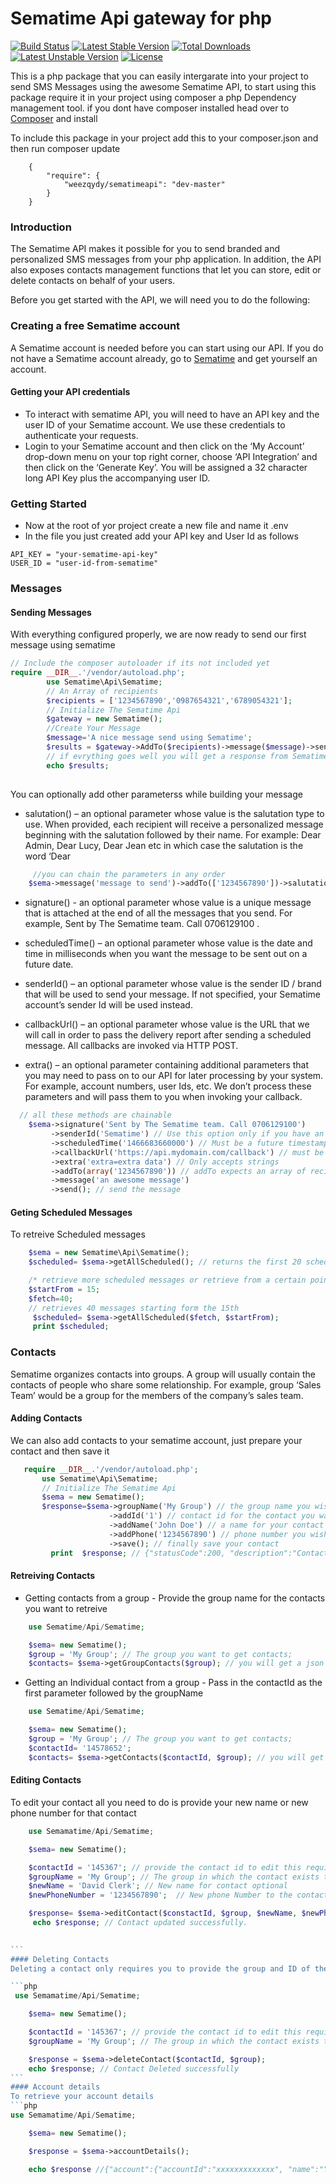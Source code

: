 
# Sematime Api gateway for php 

[![Build Status](https://travis-ci.org/weezqyd/sematime-api.svg?branch=master)](http://travis-ci.org/weezqydy/sematimeapi) 
[![Latest Stable Version](https://poser.pugx.org/weezqydy/sematimeapi/v/stable)](https://packagist.org/packages/weezqydy/sematimeapi) [![Total Downloads](https://poser.pugx.org/weezqydy/sematimeapi/downloads)](https://packagist.org/packages/weezqydy/sematimeapi) [![Latest Unstable Version](https://poser.pugx.org/weezqydy/sematimeapi/v/unstable)](https://packagist.org/packages/weezqydy/sematimeapi) [![License](https://poser.pugx.org/weezqydy/sematimeapi/license)](https://packagist.org/packages/weezqydy/sematimeapi)

This is a php package that you can easily intergarate into your project to send SMS Messages using the awesome Sematime API, to start using this package require it in your project using composer a php Dependency management tool.
if you dont have composer installed head over to [Composer](http://getcomposer.org/download) and install

To include this package in your project add this to your composer.json and then run composer update
```
    {
        "require": {
            "weezqydy/sematimeapi": "dev-master"
        }
    }
```
### Introduction
The Sematime API makes it possible for you to send branded and personalized SMS messages
from your php application. In addition, the API also exposes contacts management functions that let
you can store, edit or delete contacts on behalf of your users.

Before you get started with the API, we will need you to do the following:
### Creating a free Sematime account
A Sematime account is needed before you can start using our API. If you do not have a
Sematime account already, go to [Sematime](http://sematime.elasticbeanstalk.com/register) and get
yourself an account.

#### Getting your API credentials

- To interact with sematime API, you will need to have an API key and the user ID of your Sematime account. We use these credentials to authenticate your requests.
- Login to your Sematime account and then click on the ‘My Account’ drop-down menu on your top right corner, choose ‘API Integration’ and then click on the ‘Generate Key’. You will be assigned a 32 character long API Key plus the accompanying user ID.

### Getting Started
- Now at the root of yor project create a new file and name it .env 
- In the file you just created add your API key and User Id as follows
```
API_KEY = "your-sematime-api-key"
USER_ID = "user-id-from-sematime"
```

### Messages
#### Sending Messages

With everything configured properly, we are now ready to send our first message using sematime
```php
// Include the composer autoloader if its not included yet
require __DIR__.'/vendor/autoload.php';
        use Sematime\Api\Sematime;
        // An Array of recipients
        $recipients = ['1234567890','0987654321','6789054321'];
        // Initialize The Sematime Api
        $gateway = new Sematime();
        //Create Your Message
        $message='A nice message send using Sematime';      
        $results = $gateway->AddTo($recipients)->message($message)->send();
        // if evrything goes well you will get a response from Sematime
        echo $results;
        
 ```
 You can optionally add other parameterss while building your message

 - salutation() – an optional parameter whose value is the salutation type to use.
When provided, each recipient will receive a personalized message beginning
with the salutation followed by their name. For example: Dear Admin, Dear
Lucy, Dear Jean etc in which case the salutation is the word ‘Dear
```php
     //you can chain the parameters in any order
    $sema->message('message to send')->addTo(['1234567890'])->salutation('Dear')->send();
```
- signature() - an optional parameter whose value is a unique message that is
attached at the end of all the messages that you send. For example, Sent by The
Sematime team. Call 0706129100 .

- scheduledTime() – an optional parameter whose value is the date and time in
milliseconds when you want the message to be sent out on a future date.

- senderId() – an optional parameter whose value is the sender ID / brand that
will be used to send your message. If not specified, your Sematime
account’s sender Id will be used instead.

- callbackUrl() – an optional parameter whose value is the URL that we will call in
order to pass the delivery report after sending a scheduled message. All callbacks
are invoked via HTTP POST.

- extra() – an optional parameter containing additional parameters that
you may need to pass on to our API for later processing by your system. For
example, account numbers, user Ids, etc. We don’t process these parameters and
will pass them to you when invoking your callback.

```php
  // all these methods are chainable
    $sema->signature('Sent by The Sematime team. Call 0706129100')
         ->senderId('Sematime') // Use this option only if you have an existing  ID
         ->scheduledTime('1466683660000') // Must be a future timestamp
         ->callbackUrl('https://api.mydomain.com/callback') // must be an existing and Valid URL
         ->extra('extra=extra data') // Only accepts strings 
         ->addTo(array('1234567890')) // addTo expects an array of recipients
         ->message('an awesome message')
         ->send(); // send the message
```
#### Geting Scheduled Messages
To retreive Scheduled messages  
```php
    $sema = new Sematime\Api\Sematime();
    $scheduled= $sema->getAllScheduled(); // returns the first 20 scheduled messages

    /* retrieve more scheduled messages or retrieve from a certain point.*/
    $startFrom = 15;
    $fetch=40;
    // retrieves 40 messages starting form the 15th
     $scheduled= $sema->getAllScheduled($fetch, $startFrom);
     print $scheduled;

```
### Contacts
Sematime organizes contacts into groups. A group will usually contain the contacts of people
who share some relationship. For example, group ‘Sales Team’ would be a group for the
members of the company’s sales team.
#### Adding Contacts
 We can also add contacts to your sematime account, just prepare your contact and then save it
 ```php
    require __DIR__.'/vendor/autoload.php';
        use Sematime\Api\Sematime;      
        // Initialize The Sematime Api
        $sema = new Sematime();
        $response=$sema->groupName('My Group') // the group name you wish to add contacts
                       ->addId('1') // contact id for the contact you want to add
                       ->addName('John Doe') // a name for your contact 
                       ->addPhone('1234567890') // phone number you wish to add
                       ->save(); // finally save your contact
          print  $response; // {"statusCode":200, "description":"Contacts added successfully.","totalContacts":1, "contactsAdded":1}
 ```


#### Retreiving Contacts

- Getting contacts from a group - Provide the group name for the contacts you want to retreive


```php
    use Sematime/Api/Sematime;

    $sema= new Sematime();
    $group = 'My Group'; // The group you want to get contacts;
    $contacts= $sema->getGroupContacts($group); // you will get a json formated string of your contacts

```
- Getting an Individual contact from a group - Pass in the contactId as the first parameter followed by the groupName

```php
    use Sematime/Api/Sematime;

    $sema= new Sematime();
    $group = 'My Group'; // The group you want to get contacts;
    $contactId= '14578652';
    $contacts= $sema->getContacts($contactId, $group); // you will get a json formated string of the contact

```
#### Editing Contacts
To edit your contact all you need to do is provide your new name or new phone number for that contact

````php
    use Semamatime/Api/Sematime;

    $sema= new Sematime();

    $contactId = '145367'; // provide the contact id to edit this required
    $groupName = 'My Group'; // The group in which the contact exists this is required
    $newName = 'David Clerk'; // New name for contact optional
    $newPhoneNumber = '1234567890';  // New phone Number to the contact, optional

    $response= $sema->editContact($constactId, $group, $newName, $newPhoneNumber);
     echo $response; // Contact updated successfully.
            

```
#### Deleting Contacts
Deleting a contact only requires you to provide the group and ID of the contact you wish to delete

```php
 use Semamatime/Api/Sematime;

    $sema= new Sematime();

    $contactId = '145367'; // provide the contact id to edit this required
    $groupName = 'My Group'; // The group in which the contact exists this is required

    $response = $sema->deleteContact($contactId, $group);
    echo $response; // Contact Deleted successfully
```
#### Account details
To retrieve your account details 
```php 
use Semamatime/Api/Sematime;

    $sema= new Sematime();

    $response = $sema->accountDetails();

    echo $response //{"account":{"accountId":"xxxxxxxxxxxxx", "name":"Your Name", "phoneNumber":"123456789", "smsBalance":0, "accountType":"school", "senderId":"Sematime", "paymentPlan":"prepaid", "createdOn":"Wed, 09\/09\/2015 04:59 PM"}, "statusCode":200, "description":"Account profile retrieved successfully."}